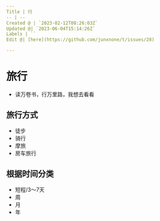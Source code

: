 ```yaml
---
Title | 行
-- | --
Created @ | `2023-02-12T08:26:03Z`
Updated @| `2023-06-04T15:14:26Z`
Labels | ``
Edit @| [here](https://github.com/junxnone/t/issues/28)

---
```

# 旅行

- 读万卷书，行万里路，我想去看看

## 旅行方式
- 徒步
- 骑行
- 摩旅
- 房车旅行

## 根据时间分类

- 短程/3～7天
- 周
- 月
- 年

